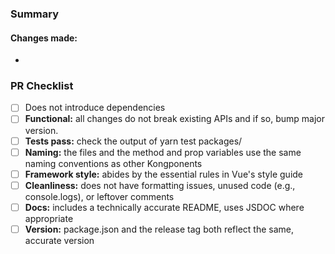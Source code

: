 ### Summary

#### Changes made:
*

### PR Checklist
- [ ] Does not introduce dependencies
- [ ] **Functional:** all changes do not break existing APIs and if so, bump major version.
- [ ] **Tests pass:** check the output of yarn test packages/<Kongponent>
- [ ] **Naming:** the files and the method and prop variables use the same naming conventions as other Kongponents
- [ ] **Framework style:** abides by the essential rules in Vue's style guide
- [ ] **Cleanliness:** does not have formatting issues, unused code (e.g., console.logs), or leftover comments
- [ ] **Docs:** includes a technically accurate README, uses JSDOC where appropriate
- [ ] **Version:** package.json and the release tag both reflect the same, accurate version
